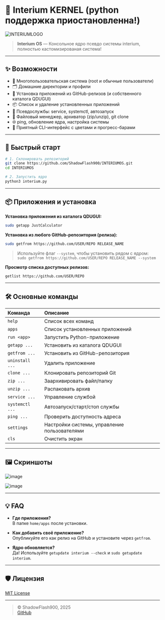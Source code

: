 # 🚀 Interium KERNEL (python поддержка приостановленна!)

![INTERIUMLOGO](https://github.com/user-attachments/assets/9580ee5c-2191-4cfb-8a52-6164384a2779)


> **Interium OS** — Консольное ядро псевдо системы interium, полностью кастомизированая система!

---

## ✨ Возможности

- 👤 Многопользовательская система (root и обычные пользователи)
- 🗂️ Домашние директории и профили
- 🧩 Установка приложений из GitHub-релизов (и собственного каталога QDUGUI)
- 📦 Список и удаление установленных приложений
- 🔧 Псевдослужбы: service, systemctl, автозапуск
- 💾 Файловый менеджер, архиватор (zip/unzip), git clone
- 🌐 ping, обновление ядра, настройка системы
- 🎨 Приятный CLI-интерфейс с цветами и прогресс-барами

---

## 🚀 Быстрый старт

```bash
# 1. Склонировать репозиторий
git clone https://github.com/ShadowFlash900/INTERIUMOS.git
cd INTERIUMOS

# 2. Запустить ядро
python3 interium.py
```

---

## 📦 Приложения и установка

**Установка приложения из каталога QDUGUI:**
```bash
sudo getapp JustCalculator
```

**Установка из любого GitHub-репозитория (релиза):**
```bash
sudo getfrom https://github.com/USER/REPO RELEASE_NAME
```
> Используйте флаг `--system`, чтобы установить рядом с ядром:  
> `sudo getfrom https://github.com/USER/REPO RELEASE_NAME --system`

**Просмотр списка доступных релизов:**
```bash
getlist https://github.com/USER/REPO
```

---

## 🛠️ Основные команды

| Команда       | Описание                                    |
|:--------------|:--------------------------------------------|
| `help`        | Список всех команд                          |
| `apps`        | Список установленных приложений             |
| `run <app>`   | Запустить Python-приложение                 |
| `getapp ...`  | Установить из каталога QDUGUI               |
| `getfrom ...` | Установить из GitHub-репозитория            |
| `uninstall ...`| Удалить приложение                         |
| `clone ...`   | Клонировать репозиторий Git                 |
| `zip ...`     | Заархивировать файл/папку                   |
| `unzip ...`   | Распаковать архив                           |
| `service ...` | Управление службой                          |
| `systemctl ...`| Автозапуск/старт/стоп службы               |
| `ping ...`    | Проверить доступность адреса                 |
| `settings`    | Настройки системы, управление пользователями |
| `cls`         | Очистить экран                              |

---

## 🖼️ Скриншоты

![image](https://github.com/user-attachments/assets/5e01f30c-e133-44f7-9416-1049d400972c)

![image](https://github.com/user-attachments/assets/d10e3d9c-10a8-42f0-a8f3-ae3978d888e7)


---

## 💡 FAQ

- **Где приложения?**  
  В папке `home/apps` после установки.

- **Как добавить своё приложение?**  
  Опубликуйте его как релиз на GitHub и установите через `getfrom`.

- **Ядро обновляется?**  
  Да! Используйте `getupdate interium --check` и `sudo getupdate interium`.

---

## 🛡️ Лицензия

[MIT License](LICENSE)

---

> © ShadowFlash900, 2025  
> [GitHub](https://github.com/ShadowFlash900/INTERIUMOS)
